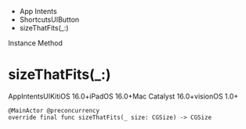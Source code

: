 

- App Intents
- ShortcutsUIButton
-  sizeThatFits(\_:) 

Instance Method

# sizeThatFits(\_:)

AppIntentsUIKitiOS 16.0+iPadOS 16.0+Mac Catalyst 16.0+visionOS 1.0+

``` source
@MainActor @preconcurrency
override final func sizeThatFits(_ size: CGSize) -> CGSize
```

